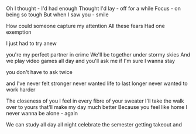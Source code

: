 Oh I thought - I'd had enough
Thought I'd lay - off for a while
Focus - on being so tough
But when I saw you - smile

How could someone capture 
my attention
All these fears
Had one exemption 

I just had to try anew

you're my perfect partner in crime
We'll be together under stormy skies
And we play video games all day
and you'll ask me if I'm sure I wanna stay

you don't have to ask twice

and I've never felt stronger
never wanted life to last longer
never wanted to work harder

The closeness of you I feel in every fibre of your sweater
I'll take the walk over to yours that'll make my day much better
Because you 
feel like home
I never wanna be alone - again

We can study all day all night
celebrate the semester getting takeout and 

